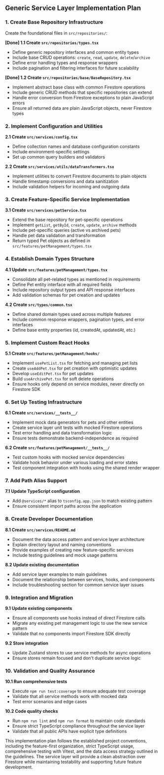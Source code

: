 ## Generic Service Layer Implementation Plan

### 1. Create Base Repository Infrastructure

Create the foundational files in `src/repositories/`:

**[Done] 1.1 Create `src/repositories/types.tsx`**
- Define generic repository interfaces and common entity types
- Include base CRUD operations: `create`, `read`, `update`, `delete`/`archive`
- Define error handling types and response wrappers
- Include pagination and filtering interfaces for future scalability

**[Done] 1.2 Create `src/repositories/base/BaseRepository.tsx`**
- Implement abstract base class with common Firestore operations
- Include generic CRUD methods that specific repositories can extend
- Handle error conversion from Firestore exceptions to plain JavaScript errors
- Ensure all returned data are plain JavaScript objects, never Firestore types

### 2. Implement Configuration and Utilities

**2.1 Create `src/services/config.tsx`**
- Define collection names and database configuration constants
- Include environment-specific settings
- Set up common query builders and validators

**2.2 Create `src/services/utils/dataTransformers.tsx`**
- Implement utilities to convert Firestore documents to plain objects
- Handle timestamp conversions and data sanitization
- Include validation helpers for incoming and outgoing data

### 3. Create Feature-Specific Service Implementation

**3.1 Create `src/services/petService.tsx`**
- Extend the base repository for pet-specific operations
- Implement `getList`, `getById`, `create`, `update`, `archive` methods
- Include pet-specific queries (active vs archived pets)
- Handle pet data validation and transformation
- Return typed Pet objects as defined in `src/features/petManagement/types.tsx`

### 4. Establish Domain Types Structure

**4.1 Update `src/features/petManagement/types.tsx`**
- Consolidate all pet-related types as mentioned in requirements
- Define Pet entity interface with all required fields
- Include repository output types and API response interfaces
- Add validation schemas for pet creation and updates

**4.2 Create `src/types/common.tsx`**
- Define shared domain types used across multiple features
- Include common response wrappers, pagination types, and error interfaces
- Define base entity properties (id, createdAt, updatedAt, etc.)

### 5. Implement Custom React Hooks

**5.1 Create `src/features/petManagement/hooks/`**
- Implement `usePetList.tsx` for fetching and managing pet lists
- Create `useAddPet.tsx` for pet creation with optimistic updates
- Develop `useEditPet.tsx` for pet updates
- Build `useArchivePet.tsx` for soft delete operations
- Ensure hooks only depend on service modules, never directly on Firestore SDK

### 6. Set Up Testing Infrastructure

**6.1 Create `src/services/__tests__/`**
- Implement mock data generators for pets and other entities
- Create service layer unit tests with mocked Firestore operations
- Test error handling and data transformation logic
- Ensure tests demonstrate backend-independence as required

**6.2 Create `src/features/petManagement/__tests__/`**
- Test custom hooks with mocked service dependencies
- Validate hook behavior under various loading and error states
- Test component integration with hooks using the shared render wrapper

### 7. Add Path Alias Support

**7.1 Update TypeScript configuration**
- Add `@services/*` alias to `tsconfig.app.json` to match existing pattern
- Ensure consistent import paths across the application

### 8. Create Developer Documentation

**8.1 Create `src/services/README.md`**
- Document the data access pattern and service layer architecture
- Explain directory layout and naming conventions
- Provide examples of creating new feature-specific services
- Include testing guidelines and mock usage patterns

**8.2 Update existing documentation**
- Add service layer examples to main guidelines
- Document the relationship between services, hooks, and components
- Include troubleshooting section for common service layer issues

### 9. Integration and Migration

**9.1 Update existing components**
- Ensure all components use hooks instead of direct Firestore calls
- Migrate any existing pet management logic to use the new service pattern
- Validate that no components import Firestore SDK directly

**9.2 Store integration**
- Update Zustand stores to use service methods for async operations
- Ensure stores remain focused and don't duplicate service logic

### 10. Validation and Quality Assurance

**10.1 Run comprehensive tests**
- Execute `npm run test:coverage` to ensure adequate test coverage 
- Validate that all service methods work with mocked data
- Test error scenarios and edge cases

**10.2 Code quality checks**
- Run `npm run lint` and `npm run format` to maintain code standards
- Ensure strict TypeScript compliance throughout the service layer
- Validate that all public APIs have explicit type definitions 

This implementation plan follows the established project conventions, including the feature-first organization, strict TypeScript usage, comprehensive testing with Vitest, and the data access strategy outlined in the guidelines. The service layer will provide a clean abstraction over Firestore while maintaining testability and supporting future feature development.
